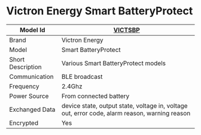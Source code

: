# Victron Energy Smart BatteryProtect

|Model Id|[VICTSBP](https://github.com/theengs/decoder/blob/development/src/devices/VICTRON_DCDC_json.h)|
|-|-|
|Brand|Victron Energy|
|Model|Smart BatteryProtect|
|Short Description|Various Smart BatteryProtect models|
|Communication|BLE broadcast|
|Frequency|2.4Ghz|
|Power Source|From connected battery|
|Exchanged Data|device state, output state, voltage in, voltage out, error code, alarm reason, warning reason|
|Encrypted|Yes|
